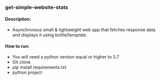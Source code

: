 ### get-simple-website-stats

#### Description:
- Asynchronous small &amp; lightweight web app that fetches response data and displays it using bottle/template.

#### How to run:
- You will need a python version equal or higher to 3.7
- Git clone
- pip install requirements.txt
- python project 

